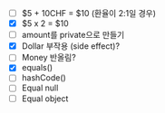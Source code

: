 - [ ] $5 + 10CHF = $10 (환율이 2:1일 경우)
- [x] $5 x 2 = $10
- [ ] amount를 private으로 만들기
- [x] Dollar 부작용 (side effect)?
- [ ] Money 반올림?
- [x] equals()
- [ ] hashCode()
- [ ] Equal null
- [ ] Equal object